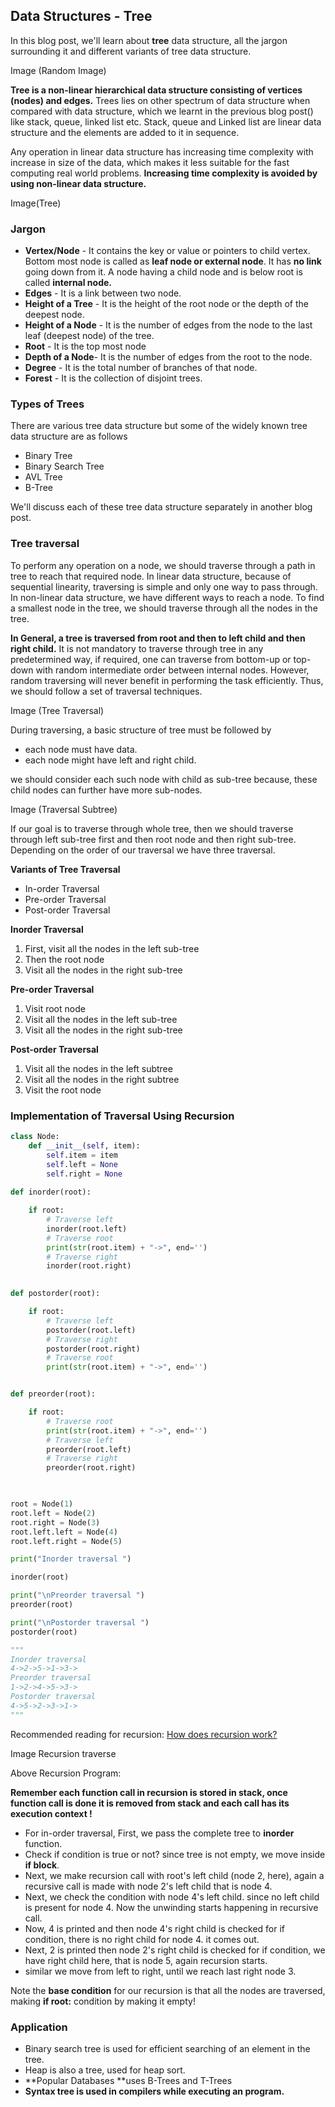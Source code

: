 ## Data Structures - Tree

In this blog post, we'll learn about **tree** data structure, all the jargon surrounding it and different variants of tree data structure.

Image (Random Image)

**Tree is a non-linear hierarchical data structure consisting of vertices (nodes) and edges.** Trees lies on other spectrum of data structure when compared with data structure, which we learnt in the previous blog post() like stack, queue, linked list etc. Stack, queue and Linked list are linear data structure and the elements are added to it in sequence. 

Any operation in linear data structure has increasing time complexity with increase in size of the data, which makes it less suitable for the fast computing real world problems. **Increasing time complexity is avoided by using non-linear data structure.**

Image(Tree)

### Jargon

* **Vertex/Node** - It contains the key or value or pointers to child vertex. Bottom most node is called as **leaf node or external node**. It has **no link** going down from it. A node having a child node and is below root is called **internal node.**
* **Edges** - It is a link between two node.
* **Height of a Tree** - It is the height of the root node or the depth of the deepest node.
* **Height of a Node** - It is the number of edges from the node to the last leaf (deepest node) of the tree.
* **Root** - It is the top most node 
* **Depth of a Node**-  It is the number of edges from the root to the node.
* **Degree** - It is the total number of branches of that node.
* **Forest** - It is the collection of disjoint trees.

### Types of Trees

There are various tree data structure but some of the widely known tree data structure are as follows

* Binary Tree
* Binary Search Tree
* AVL Tree
* B-Tree

We'll discuss each of these tree data structure separately in another blog post.

### Tree traversal

To perform any operation on a node, we should traverse through a path in tree to reach that required node. In linear data structure, because of sequential linearity, traversing is simple and only one way to pass through. In non-linear data structure, we have different ways to reach a node. To find a smallest node in the tree, we should traverse through all the nodes in the tree.

**In General, a tree is traversed from root and then to left child and then right child.** It is not mandatory to traverse through tree in any predetermined way, if required, one can traverse from bottom-up or top-down with random intermediate order between internal nodes. However, random traversing will never benefit in performing the task efficiently. Thus, we should follow a set of traversal techniques.

Image (Tree Traversal)

During traversing, a basic structure of tree must be followed by 

* each node must have data.
* each node might have left and right child.

we should consider each such node with child as sub-tree because, these child nodes can further have more sub-nodes.

Image (Traversal Subtree)

If our goal is to traverse through whole tree, then we should traverse through left sub-tree first and then root node and then right sub-tree. Depending on the order of our traversal we have three traversal.

**Variants of Tree Traversal**

* In-order Traversal
* Pre-order Traversal
* Post-order Traversal

**Inorder Traversal**

1. First, visit all the nodes in the left sub-tree
2. Then the root node
3. Visit all the nodes in the right sub-tree

**Pre-order Traversal**

1. Visit root node
2. Visit all the nodes in the left sub-tree
3. Visit all the nodes in the right sub-tree

**Post-order Traversal**

1. Visit all the nodes in the left subtree
2. Visit all the nodes in the right subtree
3. Visit the root node

### Implementation of Traversal Using Recursion

```python
class Node:
    def __init__(self, item):
        self.item = item
        self.left = None
        self.right = None
        
def inorder(root):

    if root:
        # Traverse left
        inorder(root.left)
        # Traverse root
        print(str(root.item) + "->", end='')
        # Traverse right
        inorder(root.right)
    

def postorder(root):

    if root:
        # Traverse left
        postorder(root.left)
        # Traverse right
        postorder(root.right)
        # Traverse root
        print(str(root.item) + "->", end='')


def preorder(root):

    if root:
        # Traverse root
        print(str(root.item) + "->", end='')
        # Traverse left
        preorder(root.left)
        # Traverse right
        preorder(root.right)
    


root = Node(1)
root.left = Node(2)
root.right = Node(3)
root.left.left = Node(4)
root.left.right = Node(5)

print("Inorder traversal ")

inorder(root)

print("\nPreorder traversal ")
preorder(root)

print("\nPostorder traversal ")
postorder(root)

"""
Inorder traversal 
4->2->5->1->3->
Preorder traversal 
1->2->4->5->3->
Postorder traversal 
4->5->2->3->1->
"""
```

Recommended reading for recursion: [How does recursion work?](https://realpython.com/python-thinking-recursively/)

Image Recursion traverse

Above Recursion Program:

**Remember each function call in recursion is stored in stack, once function call is done it is removed from stack and each call has its execution context !**

* For in-order traversal, First, we pass the complete tree to **inorder** function.
* Check if condition is true or not? since tree is not empty, we move inside **if block**.
* Next, we make recursion call with root's left child (node 2, here), again a recursive call is made with node 2's left child that is node 4. 
* Next, we check the condition with node 4's left child. since no left child is present for node 4. Now the unwinding starts happening in recursive call.
* Now, 4 is printed and then node 4's right child is checked for if condition, there is no right child for node 4. it comes out.
* Next, 2 is printed then node 2's right child is checked for if condition, we have right child here, that is node 5, again recursion starts. 
* similar we move from left to right, until we reach last right node 3.

Note the **base condition** for our recursion is that all the nodes are traversed, making **if root:** condition by making it empty!

### Application

* Binary search tree is used for efficient searching of an element in the tree.
* Heap is also a tree, used for heap sort.
* **Popular Databases **uses B-Trees and T-Trees
* **Syntax tree is used in compilers while executing an program.**